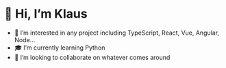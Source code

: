 # 👋 Hi, I’m Klaus
- 👀 I’m interested in any project including TypeScript, React, Vue, Angular, Node...
- 🎓 I’m currently learning Python
- 💞️ I’m looking to collaborate on whatever comes around
<!-- - 📫 How to reach me ...  -->

